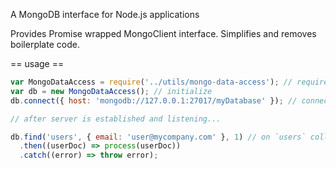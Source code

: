 A MongoDB interface for Node.js applications

Provides Promise wrapped MongoClient interface. Simplifies and removes boilerplate code.

== usage ==

```js
var MongoDataAccess = require('../utils/mongo-data-access'); // require module
var db = new MongoDataAccess(); // initialize
db.connect({ host: 'mongodb://127.0.0.1:27017/myDatabase' }); // connect to database

// after server is established and listening...

db.find('users', { email: 'user@mycompany.com' }, 1) // on `users` collection, look for doc with email: user@mycompany.com, limit the number of docs to 1
  .then((userDoc) => process(userDoc))
  .catch((error) => throw error);
```
